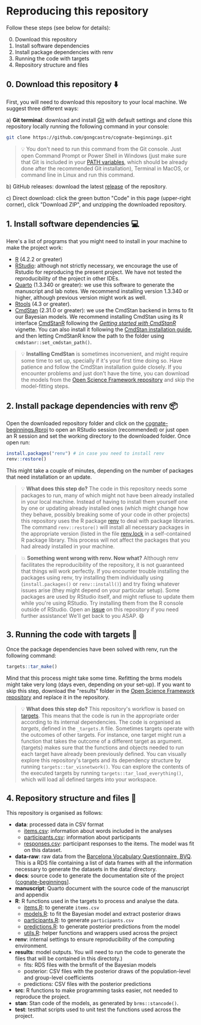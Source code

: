 # Reproducing this repository

Follow these steps (see below for details):

0. Download this repository
1. Install software dependencies
2. Install package dependencies with renv
3. Running the code with targets
4. Repository structure and files

## 0. Download this repository :arrow_down:

First, you will need to download this repository to your local machine. We suggest three different ways:

a) **Git terminal**: download and install [Git](https://git-scm.com/downloads) with default settings and clone this repository locally running the following command in your console:

```bash
git clone https://github.com/gongcastro/cognate-beginnings.git
```

> :bulb: You don't need to run this command from the Git console. Just open Command Prompt or Power Shell in Windows (just make sure that Git is included in your [PATH variables](https://www.delftstack.com/howto/git/add-git-to-path-on-windows/), which should be already done after the recommended Git installation), Terminal in MacOS, or command line in Linux and run this command.

b) GitHub releases: download the latest [release](https://github.com/gongcastro/cognate-beginnings/releases) of the repository.

c) Direct download: click the green button "Code" in this page (upper-right corner), click "Download ZIP", and unzipping the downloaded repository.

## 1. Install software dependencies :computer:

Here's a list of programs that you might need to install in your machine to make the project work:

* [R](https://www.r-project.org/) (4.2.2 or greater)
* [RStudio](https://posit.co/download/rstudio-desktop/): although not strictly necessary, we encourage the use of Rstudio for reproducing the present project. We have not tested the reproducibility of the project in other IDEs.
* [Quarto](https://quarto.org/docs/get-started/) (1.3.340 or greater): we use this software to generate the manuscript and lab notes. We recommend installing version 1.3.340 or higher, although previous version might work as well.
* [Rtools](https://cran.r-project.org/bin/windows/Rtools/) (4.3 or greater).
* [CmdStan](https://mc-stan.org/users/interfaces/cmdstan) (2.31.0 or greater): we use the CmdStan backend in brms to fit our Bayesian models. We recommend installing CmdStan using its R interface [CmdStanR](https://mc-stan.org/cmdstanr/) following the [*Getting started with CmdStanR*](https://mc-stan.org/cmdstanr/articles/cmdstanr.html) vignette. You can also install it following the [CmdStan installation guide](https://mc-stan.org/users/interfaces/), and then letting CmdStanR know the path to the folder using `cmdstanr::set_cmdstan_path()`.

> :bulb: **Installing CmdStan** is sometimes inconvenient, and might require some time to set up, specially if it's your first time doing so. Have patience and follow the CmdStan installation guide closely. If you encounter problems and just don't have the time, you can download the models from the [Open Science Framework repository](https://osf.io/hy984/) and skip the model-fitting steps.

## 2. Install package dependencies with renv :package:

Open the downloaded repository folder and click on the [cognate-beginnings.Rproj](cognate-beginnings.Rproj) to open an RStudio session (recommended) or just open an R session and set the working directory to the downloaded folder. Once open run:

```r
install.packages("renv") # in case you need to install renv
renv::restore()
```

This might take a couple of minutes, depending on the number of packages that need installation or an update.

> :bulb: **What does this step do?** The code in this repository needs some packages to run, many of which might not have been already installed in your local machine. Instead of having to install them yourself one by one or updating already installed ones (which might change how they behave, possibly breaking some of your code in other projects) this repository uses the R package [renv](https://rstudio.github.io/renv/articles/renv.html) to deal with package libraries. The command `renv::restore()` will install all necessary packages in the appropriate version (listed in the file [renv.lock](renv.lock) in a self-contained R package library. This process will not affect the packages that you had already installed in your machine.

> :boom: **Something went wrong with renv. Now what?** Although renv facilitates the reproducibility of the repository, it is not guaranteed that things will work perfectly. If you encounter trouble installing the packages using renv, try installing them individually using (`install.packages()` or `renv::install()`) and try fixing whatever issues arise (they might depend on your particular setup). Some packages are used by RStudio itself, and might refiuse to update them while you're using RStudio. Try installing them from the R console outside of RStudio. Open an [issue](https://github.com/gongcastro/cognate-beginnings/issues) on this repository if you need further assistance! We'll get back to you ASAP. :smile:

## 3. Running the code with targets :rocket:

Once the package dependencies have been solved with renv, run the following command:

```r
targets::tar_make()
```

Mind that this process might take some time. Refitting the brms models might take very long (days even, depending on your set-up). If you want to skip this step, download the "results" folder in the [Open Science Framework repository](https://osf.io/hy984/) and replace it in the repository.

> :bulb: **What does this step do?** This repository's workflow is based on [targets](https://books.ropensci.org/targets/). This means that the code is run in the appropriate order according to its internal dependencies. The code is organised as *targets*, defined in the `_targets.R` file. Sometimes targets operate with the outcomes of other targets. For instance, one target might run a function that takes the outcome of a different target as argument. {targets} makes sure that the functions and objects needed to run each target have already been previously defined. You can visually explore this repository's targets and its dependency structure by running `targets::tar_visnetwork()`. You can explore the contents of the executed targets by running `targets::tar_load_everything()`, which will load all defined targets into your workspace.

## 4. Repository structure and files :open_file_folder:

This repository is organised as follows:

* **data**: processed data in CSV format
    - [items.csv](data/items.csv): information about words included in the analyses
    - [participants.csv](data/participants.csv): information about participants
    - [responses.csv](data/responses.csv): participant responses to the items. The model was fit on this dataset.
* **data-raw**: raw data from the [Barcelona Vocabulary Questionnaire, BVQ](https://gongcastro.github.io/bvq). This is a RDS file containing a list of data frames with all the information necessary to generate the datasets in the data/ directory.
* **docs**: source code to generate the documentation site of the project ([cognate-beginnings]([gongcastro.github.com/cognate-beginnings)].
* **manuscript**: Quarto document with the source code of the manuscript and appendix
* **R**: R functions used in the targets to process and analyse the data.
    - [items.R](R/items.R): to generate `items.csv`
    - [models.R](R/items.R): to fit the Bayesian model and extract posterior draws
    - [participants.R](R/participants.R): to generate `participants.csv`
    - [predictions.R](R/predictions.R): to generate posterior predictions from the model
    - [utils.R](R/utils..R): helper functions and wrappers used across the project
* **renv**: internal settings to ensure reproducibility of the computing environment.
* **results**: model outputs. You will need to run the code to generate the files that will be contained in this directoty.)
    - fits: RDS files with the brmsfit of the Bayesian models
    - posterior: CSV files with the posterior draws of the population-level and group-level coefficients
    - predictions: CSV files with the posterior predictions
* **src**: R functions to make programming tasks easier, not needed to reproduce the project.
* **stan**: Stan code of the models, as generated by `brms::stancode()`.
* **test**: testthat scripts used to unit test the functions used across the project.

